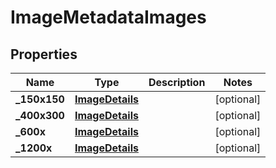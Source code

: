 

# ImageMetadataImages

## Properties

Name | Type | Description | Notes
------------ | ------------- | ------------- | -------------
**_150x150** | [**ImageDetails**](.md) |  |  [optional]
**_400x300** | [**ImageDetails**](.md) |  |  [optional]
**_600x** | [**ImageDetails**](.md) |  |  [optional]
**_1200x** | [**ImageDetails**](.md) |  |  [optional]




